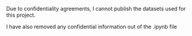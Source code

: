 Due to confidentiality agreements, I cannot publish the datasets used for this project.

I have also removed any confidential information out of the .ipynb file
